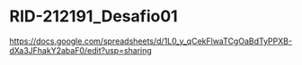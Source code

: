 # RID-212191_Desafio01
https://docs.google.com/spreadsheets/d/1L0_y_qCekFlwaTCgOaBdTyPPXB-dXa3JFhakY2abaF0/edit?usp=sharing
